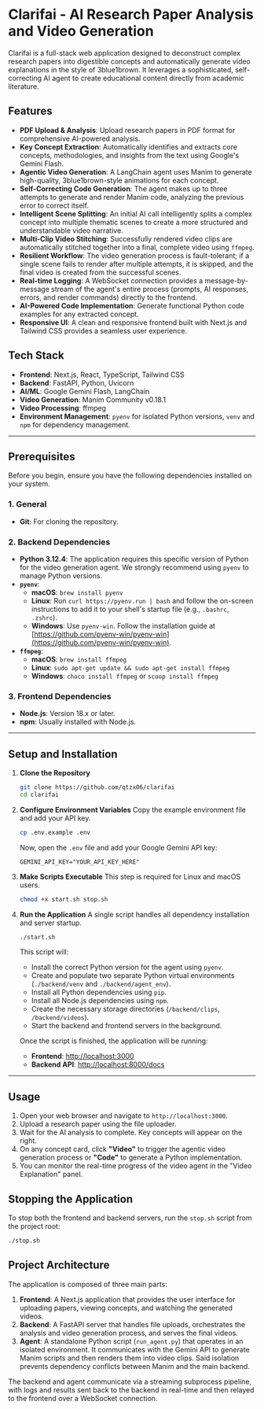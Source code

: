 # Clarifai - AI Research Paper Analysis and Video Generation

Clarifai is a full-stack web application designed to deconstruct complex research papers into digestible concepts and automatically generate video explanations in the style of 3blue1brown. It leverages a sophisticated, self-correcting AI agent to create educational content directly from academic literature.

## Features

- **PDF Upload & Analysis**: Upload research papers in PDF format for comprehensive AI-powered analysis.
- **Key Concept Extraction**: Automatically identifies and extracts core concepts, methodologies, and insights from the text using Google's Gemini Flash.
- **Agentic Video Generation**: A LangChain agent uses Manim to generate high-quality, 3blue1brown-style animations for each concept.
- **Self-Correcting Code Generation**: The agent makes up to three attempts to generate and render Manim code, analyzing the previous error to correct itself.
- **Intelligent Scene Splitting**: An initial AI call intelligently splits a complex concept into multiple thematic scenes to create a more structured and understandable video narrative.
- **Multi-Clip Video Stitching**: Successfully rendered video clips are automatically stitched together into a final, complete video using `ffmpeg`.
- **Resilient Workflow**: The video generation process is fault-tolerant; if a single scene fails to render after multiple attempts, it is skipped, and the final video is created from the successful scenes.
- **Real-time Logging**: A WebSocket connection provides a message-by-message stream of the agent's entire process (prompts, AI responses, errors, and render commands) directly to the frontend.
- **AI-Powered Code Implementation**: Generate functional Python code examples for any extracted concept.
- **Responsive UI**: A clean and responsive frontend built with Next.js and Tailwind CSS provides a seamless user experience.

## Tech Stack

- **Frontend**: Next.js, React, TypeScript, Tailwind CSS
- **Backend**: FastAPI, Python, Uvicorn
- **AI/ML**: Google Gemini Flash, LangChain
- **Video Generation**: Manim Community v0.18.1
- **Video Processing**: ffmpeg
- **Environment Management**: `pyenv` for isolated Python versions, `venv` and `npm` for dependency management.

---

## Prerequisites

Before you begin, ensure you have the following dependencies installed on your system.

### 1. General

- **Git**: For cloning the repository.

### 2. Backend Dependencies

- **Python 3.12.4**: The application requires this specific version of Python for the video generation agent. We strongly recommend using `pyenv` to manage Python versions.
- **`pyenv`**:
  - **macOS**: `brew install pyenv`
  - **Linux**: Run `curl https://pyenv.run | bash` and follow the on-screen instructions to add it to your shell's startup file (e.g., `.bashrc`, `.zshrc`).
  - **Windows**: Use `pyenv-win`. Follow the installation guide at [https://github.com/pyenv-win/pyenv-win](https://github.com/pyenv-win/pyenv-win).
- **`ffmpeg`**:
  - **macOS**: `brew install ffmpeg`
  - **Linux**: `sudo apt-get update && sudo apt-get install ffmpeg`
  - **Windows**: `choco install ffmpeg` or `scoop install ffmpeg`

### 3. Frontend Dependencies

- **Node.js**: Version 18.x or later.
- **npm**: Usually installed with Node.js.

---

## Setup and Installation

1.  **Clone the Repository**
    ```bash
    git clone https://github.com/qtzx06/clarifai
    cd clarifai
    ```

2.  **Configure Environment Variables**
    Copy the example environment file and add your API key.
    ```bash
    cp .env.example .env
    ```
    Now, open the `.env` file and add your Google Gemini API key:
    ```
    GEMINI_API_KEY="YOUR_API_KEY_HERE"
    ```

3.  **Make Scripts Executable**
    This step is required for Linux and macOS users.
    ```bash
    chmod +x start.sh stop.sh
    ```

4.  **Run the Application**
    A single script handles all dependency installation and server startup.
    ```bash
    ./start.sh
    ```
    This script will:
    - Install the correct Python version for the agent using `pyenv`.
    - Create and populate two separate Python virtual environments (`./backend/venv` and `./backend/agent_env`).
    - Install all Python dependencies using `pip`.
    - Install all Node.js dependencies using `npm`.
    - Create the necessary storage directories (`/backend/clips`, `/backend/videos`).
    - Start the backend and frontend servers in the background.

    Once the script is finished, the application will be running:
    - **Frontend**: [http://localhost:3000](http://localhost:3000)
    - **Backend API**: [http://localhost:8000/docs](http://localhost:8000/docs)

---

## Usage

1.  Open your web browser and navigate to `http://localhost:3000`.
2.  Upload a research paper using the file uploader.
3.  Wait for the AI analysis to complete. Key concepts will appear on the right.
4.  On any concept card, click **"Video"** to trigger the agentic video generation process or **"Code"** to generate a Python implementation.
5.  You can monitor the real-time progress of the video agent in the "Video Explanation" panel.

## Stopping the Application

To stop both the frontend and backend servers, run the `stop.sh` script from the project root:
```bash
./stop.sh
```

## Project Architecture

The application is composed of three main parts:

1.  **Frontend**: A Next.js application that provides the user interface for uploading papers, viewing concepts, and watching the generated videos.
2.  **Backend**: A FastAPI server that handles file uploads, orchestrates the analysis and video generation process, and serves the final videos.
3.  **Agent**: A standalone Python script (`run_agent.py`) that operates in an isolated environment. It communicates with the Gemini API to generate Manim scripts and then renders them into video clips. Said isolation prevents dependency conflicts between Manim and the main backend.

The backend and agent communicate via a streaming subprocess pipeline, with logs and results sent back to the backend in real-time and then relayed to the frontend over a WebSocket connection.